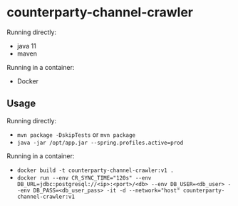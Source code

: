# counterparty-channel-crawler

Running directly:
* java 11
* maven

Running in a container:
* Docker

## Usage

Running directly:
* `mvn package -DskipTests` or `mvn package`
* `java -jar /opt/app.jar --spring.profiles.active=prod`

Running in a container:
* `docker build -t counterparty-channel-crawler:v1 .`
* `docker run --env CR_SYNC_TIME="120s" --env DB_URL=jdbc:postgresql://<ip>:<port>/<db> --env DB_USER=<db_user> --env DB_PASS=<db_user_pass> -it -d --network="host" counterparty-channel-crawler:v1`